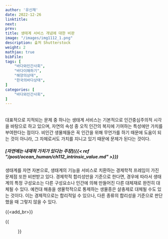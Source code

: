 ```yaml
---
author: '유신재'
date: 2022-12-26
linktitle:
next: 
prev: 
title: 생태계 서비스 개념에 대한 비판
image: "/images/img1112_1.png"
description: 출처 Shutterstock
weight: 2
mathjax: true
bibFile:
tags: [
    "바다와인간사회",
    "바다이해하기",
    "해양의상태",
    "한국의바다상태",
]
categories: [
    "바다와인간사회",
]
---
```


######     

대표적으로 지적되는 문제 중 하나는 생태계 서비스는 기본적으로 인간중심주의적 시각을 바탕으로 하고 있으며, 자연의 속성 중 오직 인간의 복지에 기여하는 특성에만 가치를 부여한다는 점이다. 비인간 생물체들은 꼭 인간을 위해 무언가를 하기 때문에 도움이 되는 것이 아니라, 그 자체로서도 가치를 지니고 있기 때문에 문제가 된다는 것이다.


##### [자연에는 내재적 가치가 있다는 주장]({{< ref "/post/ocean_human/ch112_intrinsic_value.md" >}})


생태계를 자연 자본으로, 생태계의 기능을 서비스로 치환하는 경제학적 프레임이 가진 문제점 또한 비판받고 있다. 경제학적 합리성만을 기준으로 한다면, 경우에 따라서 생태계의 특정 구성요소는 다른 구성요소나 인간에 의해 만들어진 다른 대체재로 완전히 대체될 수 있다. 
예컨대 해충을 생물학적으로 통제하는 생물종은 살충제로 대체될 수도 있는 것이다. 이는 경제적으로는 합리적일 수 있으나, 다른 종류의 합리성을 기준으로 판단했을 때 그렇지 않을 수 있다.

{{<add_br>}}

{{<figure src="/images/img1112_2.jpg" caption="출처 pixabay">}}
